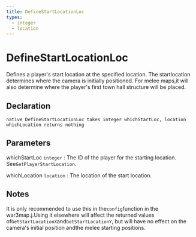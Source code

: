 ```yaml
---
title: DefineStartLocationLoc
types:
  - integer
  - location
---
```


# DefineStartLocationLoc
Defines a player's start location at the specified location. The startlocation determines where the camera is initially positioned. For melee maps,it will also determine where the player's first town hall structure will be placed.

## Declaration

```jass
native DefineStartLocationLoc takes integer whichStartLoc, location whichLocation returns nothing
```

## Parameters
whichStartLoc `integer`
: The ID of the player for the starting location. See`GetPlayerStartLocation`.

whichLocation `location`
: The location of the start location.

## Notes 
It is only recommended to use this in the`config`function in the war3map.j.Using it elsewhere will affect the returned values of`GetStartLocationX`and`GetStartLocationY`, but will have no effect on the camera's initial position andthe melee starting positions.
